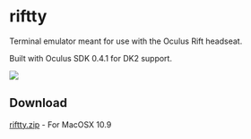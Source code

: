 riftty
============

Terminal emulator meant for use with the Oculus Rift headseat.

Built with Oculus SDK 0.4.1 for DK2 support.

![](https://raw.github.com/hyperlogic/riftty/master/docs/screenshot.png)

## Download

[riftty.zip](http://www.hyperlogic.org/riftty.zip) - For MacOSX 10.9
